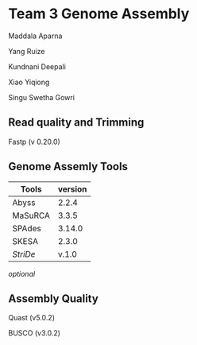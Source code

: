 # Team 3 Genome Assembly

Maddala Aparna

Yang Ruize

Kundnani Deepali

Xiao Yiqiong

Singu Swetha Gowri

## Read quality and Trimming

Fastp (v 0.20.0)

## Genome Assemly Tools

|Tools   | version  |
|--------|----------| 
|Abyss   |  2.2.4   |
|MaSuRCA |  3.3.5   |
|SPAdes  |  3.14.0  |
|SKESA   |  2.3.0   |
|*StriDe*|  v.1.0   | 

*optional*

## Assembly Quality

Quast (v5.0.2)

BUSCO (v3.0.2)



